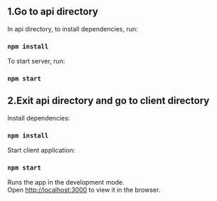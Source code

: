 
## 1.Go to api directory

In api directory, to install dependencies, run:

### `npm install`

To start server, run:

### `npm start`

## 2.Exit api directory and go to client directory

Install dependencies:

### `npm install`

Start client application:

### `npm start`


Runs the app in the development mode.<br>
Open [http://localhost:3000](http://localhost:3000) to view it in the browser.


